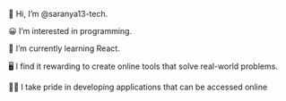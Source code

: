 👋 Hi, I’m @saranya13-tech.

😀 I’m interested in programming.

🤔 I’m currently learning React.

🖥️ I find it rewarding to create online tools that solve real-world problems.

👩‍🎓 I take pride in developing applications that can be accessed online
